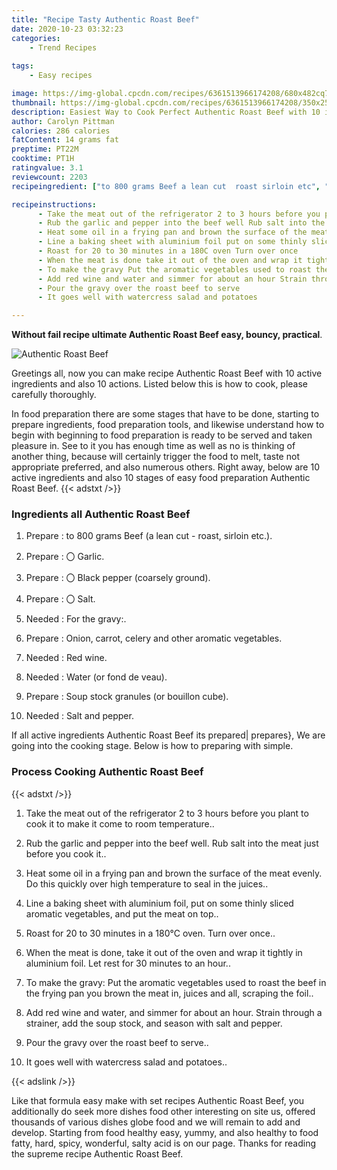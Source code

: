 ```yaml
---
title: "Recipe Tasty Authentic Roast Beef"
date: 2020-10-23 03:32:23
categories:
    - Trend Recipes
    
tags:
    - Easy recipes

image: https://img-global.cpcdn.com/recipes/6361513966174208/680x482cq70/authentic-roast-beef-recipe-main-photo.jpg
thumbnail: https://img-global.cpcdn.com/recipes/6361513966174208/350x250cq70/authentic-roast-beef-recipe-main-photo.jpg
description: Easiest Way to Cook Perfect Authentic Roast Beef with 10 ingredients and 10 stages of easy cooking.
author: Carolyn Pittman
calories: 286 calories
fatContent: 14 grams fat
preptime: PT22M
cooktime: PT1H
ratingvalue: 3.1
reviewcount: 2203
recipeingredient: ["to 800 grams Beef a lean cut  roast sirloin etc", " Garlic", " Black pepper coarsely ground", " Salt", "For the gravy", "Onion carrot celery and other aromatic vegetables", "Red wine", "Water or fond de veau", "Soup stock granules or bouillon cube", "Salt and pepper"]

recipeinstructions: 
      - Take the meat out of the refrigerator 2 to 3 hours before you plant to cook it to make it come to room temperature 
      - Rub the garlic and pepper into the beef well Rub salt into the meat just before you cook it 
      - Heat some oil in a frying pan and brown the surface of the meat evenly Do this quickly over high temperature to seal in the juices 
      - Line a baking sheet with aluminium foil put on some thinly sliced aromatic vegetables and put the meat on top 
      - Roast for 20 to 30 minutes in a 180C oven Turn over once 
      - When the meat is done take it out of the oven and wrap it tightly in aluminium foil Let rest for 30 minutes to an hour 
      - To make the gravy Put the aromatic vegetables used to roast the beef in the frying pan you brown the meat in juices and all scraping the foil 
      - Add red wine and water and simmer for about an hour Strain through a strainer add the soup stock and season with salt and pepper 
      - Pour the gravy over the roast beef to serve 
      - It goes well with watercress salad and potatoes

---
```




**Without fail recipe ultimate Authentic Roast Beef easy, bouncy, practical**. 


![Authentic Roast Beef](https://img-global.cpcdn.com/recipes/6361513966174208/680x482cq70/authentic-roast-beef-recipe-main-photo.jpg "Authentic Roast Beef")




Greetings all, now you can make recipe Authentic Roast Beef with 10 active ingredients and also 10 actions. Listed below this is how to cook, please carefully thoroughly.

In food preparation there are some stages that have to be done, starting to prepare ingredients, food preparation tools, and likewise understand how to begin with beginning to food preparation is ready to be served and taken pleasure in. See to it you has enough time as well as no is thinking of another thing, because will certainly trigger the food to melt, taste not appropriate preferred, and also numerous others. Right away, below are 10 active ingredients and also 10 stages of easy food preparation Authentic Roast Beef.
{{< adstxt />}}

### Ingredients all Authentic Roast Beef


1. Prepare  : to 800 grams Beef (a lean cut - roast, sirloin etc.).

1. Prepare  : 〇 Garlic.

1. Prepare  : 〇 Black pepper (coarsely ground).

1. Prepare  : 〇 Salt.

1. Needed  : For the gravy:.

1. Prepare  : Onion, carrot, celery and other aromatic vegetables.

1. Needed  : Red wine.

1. Needed  : Water (or fond de veau).

1. Prepare  : Soup stock granules (or bouillon cube).

1. Needed  : Salt and pepper.



If all active ingredients Authentic Roast Beef its prepared| prepares}, We are going into the cooking stage. Below is how to preparing with simple.

### Process Cooking Authentic Roast Beef

{{< adstxt />}}


1. Take the meat out of the refrigerator 2 to 3 hours before you plant to cook it to make it come to room temperature..



1. Rub the garlic and pepper into the beef well. Rub salt into the meat just before you cook it..



1. Heat some oil in a frying pan and brown the surface of the meat evenly. Do this quickly over high temperature to seal in the juices..



1. Line a baking sheet with aluminium foil, put on some thinly sliced aromatic vegetables, and put the meat on top..



1. Roast for 20 to 30 minutes in a 180°C oven. Turn over once..



1. When the meat is done, take it out of the oven and wrap it tightly in aluminium foil. Let rest for 30 minutes to an hour..



1. To make the gravy: Put the aromatic vegetables used to roast the beef in the frying pan you brown the meat in, juices and all, scraping the foil..



1. Add red wine and water, and simmer for about an hour. Strain through a strainer, add the soup stock, and season with salt and pepper.



1. Pour the gravy over the roast beef to serve..



1. It goes well with watercress salad and potatoes..





{{< adslink />}}

Like that formula easy make with set recipes Authentic Roast Beef, you additionally do seek more dishes food other interesting on site us, offered thousands of various dishes globe food and we will remain to add and develop. Starting from food healthy easy, yummy, and also healthy to food fatty, hard, spicy, wonderful, salty acid is on our page. Thanks for reading the supreme recipe Authentic Roast Beef.
